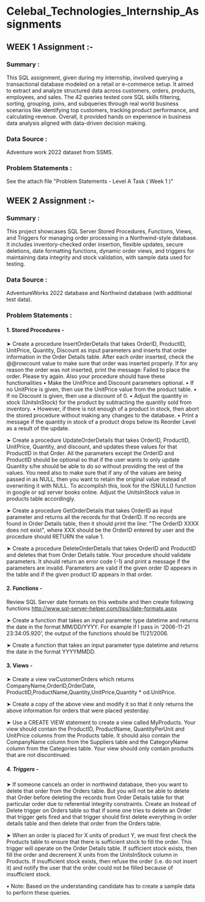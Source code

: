 # Celebal_Technologies_Internship_Assignments

## WEEK 1 Assignment :-

### Summary :
This SQL assignment, given during my internship, involved querying a transactional database modeled on a retail or e-commerce setup. It aimed to extract and analyze structured data across customers, orders, products, employees, and sales. The 42 queries tested core SQL skills filtering, sorting, grouping, joins, and subqueries through real world business scenarios like identifying top customers, tracking product performance, and calculating revenue. Overall, it provided hands on experience in business data analysis aligned with data-driven decision making.

### Data Source :
Adventure work 2022 dataset from SSMS.

### Problem Statements :
See the attach file "Problem Statements - Level A Task ( Week 1 )"



## WEEK 2 Assignment :-

### Summary : 
This project showcases SQL Server Stored Procedures, Functions, Views, and Triggers for managing order processing in a Northwind-style database. It includes inventory-checked order insertion, flexible updates, secure deletions, date formatting functions, dynamic order views, and triggers for maintaining data integrity and stock validation, with sample data used for testing.

### Data Source :
 AdventureWorks 2022 database and Northwind database (with additional test data).

### Problem Statements :
#### 1. Stored Procedures -
➤ Create a procedure InsertOrderDetails that takes OrderID, ProductID, UnitPrice, Quantity, Discount as input parameters and inserts that order information in the Order Details table. After each order inserted, check the @@rowcount value to make sure that order was inserted properly. If for any reason the order was not inserted, print the message: Failed to place the order. Please try again. Also your procedure should have these functionalities 
• Make the UnitPrice and Discount parameters optional.
• If no UnitPrice is given, then use the UnitPrice value from the product table.
• If no Discount is given, then use a discount of 0.
• Adjust the quantity in stock (UnitsInStock) for the product by subtracting the quantity sold from inventory.
• However, if there is not enough of a product in stock, then abort the stored procedure without making any changes to the database.
• Print a message if the quantity in stock of a product drops below its Reorder Level as a result of the update.

➤ Create a procedure UpdateOrderDetails that takes OrderID, ProductID, UnitPrice, Quantity, and discount, and updates these values for that ProductID in that Order. All the parameters except the OrderID and ProductID should be optional so that if the user wants to only update Quantity s/he should be able to do so without providing the rest of the values. You need also to make sure that if any of the values are being passed in as NULL, then you want to retain the original value instead of overwriting it with NULL. To accomplish this, look for the ISNULL() function in google or sql server books online. Adjust the UnitsInStock value in products table accordingly.

➤ Create a procedure GetOrderDetails that takes OrderID as input parameter and returns all the records for that OrderID. If no records are found in Order Details table, then it should print the line: "The OrderID XXXX does not exist", where XXX should be the OrderID entered by user and the procedure should RETURN the value 1.

➤ Create a procedure DeleteOrderDetails that takes OrderID and ProductID and deletes that from Order Details table. Your procedure should validate parameters. It should return an error code (-1) and print a message if the parameters are invalid. Parameters are valid if the given order ID appears in the table and if the given product ID appears in that order.


#### 2. Functions -
Review SQL Server date formats on this website and then create following functions
http://www.sql-server-helper.com/tips/date-formats.aspx

➤ Create a function that takes an input parameter type datetime and returns the date in the format MM/DD/YYYY. For example if I pass in '2006-11-21 23:34:05.920', the output of the functions should be 11/21/2006.


➤ Create a function that takes an input parameter type datetime and returns the date in the format YYYYMMDD.

#### 3. Views -
➤ Create a view vwCustomerOrders which returns CompanyName,OrderID,OrderDate, ProductID,ProductName,Quantity,UnitPrice,Quantity * od.UnitPrice.


➤ Create a copy of the above view and modify it so that it only returns the above information for orders that were placed yesterday.


➤ Use a CREATE VIEW statement to create a view called MyProducts. Your view should contain the ProductID, ProductName, QuantityPerUnit and UnitPrice columns from the Products table. It should also contain the CompanyName column from the Suppliers table and the CategoryName column from the Categories table. Your view should only contain products that are not discontinued.

##### 4. Triggers -
➤ If someone cancels an order in northwind database, then you want to delete that order from the Orders table. But you will not be able to delete that Order before deleting the records from Order Details table for that particular order due to referential integrity constraints. Create an Instead of Delete trigger on Orders table so that if some one tries to delete an Order that trigger gets fired and that trigger should first delete everything in order details table and then delete that order from the Orders table.


➤ When an order is placed for X units of product Y, we must first check the Products table to ensure that there is sufficient stock to fill the order. This trigger will operate on the Order Details table. If sufficient stock exists, then fill the order and decrement X units from the UnitsInStock column in Products. If insufficient stock exists, then refuse the order (i.e. do not insert it) and notify the user that the order could not be filled because of insufficient stock.

• Note: Based on the understanding candidate has to create a sample data to perform these queries.











